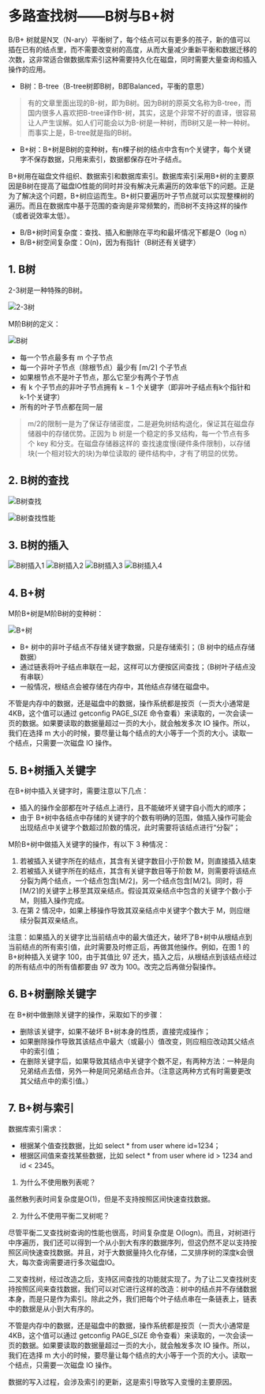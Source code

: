 # 多路查找树——B树与B+树 #

B/B+ 树就是N叉（N-ary）平衡树了，每个结点可以有更多的孩子，新的值可以插在已有的结点里，而不需要改变树的高度，从而大量减少重新平衡和数据迁移的次数，这非常适合做数据库索引这种需要持久化在磁盘，同时需要大量查询和插入操作的应用。

* B树：B-tree（B-tree树即B树，B即Balanced，平衡的意思）

> 有的文章里面出现的B-树，即为B树。因为B树的原英文名称为B-tree，而国内很多人喜欢把B-tree译作B-树，其实，这是个非常不好的直译，很容易让人产生误解。如人们可能会以为B-树是一种树，而B树又是一种一种树。而事实上是，B-tree就是指的B树。

* B+树：B+树是B树的变种树，有n棵子树的结点中含有n个关键字，每个关键字不保存数据，只用来索引，数据都保存在叶子结点。

B+树用在磁盘文件组织、数据索引和数据库索引。数据库索引采用B+树的主要原因是B树在提高了磁盘IO性能的同时并没有解决元素遍历的效率低下的问题。正是为了解决这个问题，B+树应运而生。B+树只要遍历叶子节点就可以实现整棵树的遍历。而且在数据库中基于范围的查询是非常频繁的，而B树不支持这样的操作（或者说效率太低）。

* B/B+树时间复杂度：查找、插入和删除在平均和最坏情况下都是O（log n）
* B/B+树空间复杂度：O(n)，因为有指针（B树还有关键字）

## 1. B树 ##

2-3树是一种特殊的B树。

![2-3树](http://sweeat.me/2-3树.png)

M阶B树的定义：

![B树](http://sweeat.me/B树.png)

* 每一个节点最多有 m 个子节点
* 每一个非叶子节点（除根节点）最少有 ⌈m/2⌉ 个子节点
* 如果根节点不是叶子节点，那么它至少有两个子节点
* 有 k 个子节点的非叶子节点拥有 k − 1 个关键字（即非叶子结点有k个指针和k-1个关键字）
* 所有的叶子节点都在同一层

>m/2的限制一是为了保证存储密度，二是避免树结构退化，保证其在磁盘存储器中的存储优势。正因为 b 树是一个稳定的多叉结构，每一个节点有多个 key 和分支。在磁盘存储器这样的 查找速度慢(硬件条件限制)，以存储块(一个相对较大的块)为单位读取的 硬件结构中，才有了明显的优势。

## 2. B树的查找 ##

![B树查找](http://sweeat.me/B树查找.png)

![B树查找性能](http://sweeat.me/B树查找性能.png)

## 3. B树的插入 ##

![B树插入1](http://sweeat.me/B树插入1.png)
![B树插入2](http://sweeat.me/B树插入2.png)
![B树插入3](http://sweeat.me/B树插入3.png)
![B树插入4](http://sweeat.me/B树插入4.png)

## 4. B+树 ##

M阶B+树是M阶B树的变种树：

![B+树](http://sweeat.me/B+树.jpg)

* B+ 树中的非叶子结点不存储关键字数据，只是存储索引；（B 树中的结点存储数据）
* 通过链表将叶子结点串联在一起，这样可以方便按区间查找；（B树叶子结点没有串联）
* 一般情况，根结点会被存储在内存中，其他结点存储在磁盘中。

不管是内存中的数据，还是磁盘中的数据，操作系统都是按页（一页大小通常是 4KB，这个值可以通过 getconfig PAGE_SIZE 命令查看）来读取的，一次会读一页的数据。如果要读取的数据量超过一页的大小，就会触发多次 IO 操作。所以，我们在选择 m 大小的时候，要尽量让每个结点的大小等于一个页的大小。读取一个结点，只需要一次磁盘 IO 操作。

## 5. B+树插入关键字 ##

在B+树中插入关键字时，需要注意以下几点：

* 插入的操作全部都在叶子结点上进行，且不能破坏关键字自小而大的顺序；
* 由于 B+树中各结点中存储的关键字的个数有明确的范围，做插入操作可能会出现结点中关键字个数超过阶数的情况，此时需要将该结点进行“分裂”；

M阶B+树中做插入关键字的操作，有以下 3 种情况：

1. 若被插入关键字所在的结点，其含有关键字数目小于阶数 M，则直接插入结束
2. 若被插入关键字所在的结点，其含有关键字数目等于阶数 M，则需要将该结点分裂为两个结点，一个结点包含⌊M/2⌋，另一个结点包含⌈M/2⌉。同时，将⌈M/2⌉的关键字上移至其双亲结点。假设其双亲结点中包含的关键字个数小于 M，则插入操作完成。
3. 在第 2 情况中，如果上移操作导致其双亲结点中关键字个数大于 M，则应继续分裂其双亲结点。

注意：如果插入的关键字比当前结点中的最大值还大，破坏了B+树中从根结点到当前结点的所有索引值，此时需要及时修正后，再做其他操作。例如，在图 1 的 B+树种插入关键字 100，由于其值比 97 还大，插入之后，从根结点到该结点经过的所有结点中的所有值都要由 97 改为 100。改完之后再做分裂操作。

## 6. B+树删除关键字 ##

在 B+树中做删除关键字的操作，采取如下的步骤：

* 删除该关键字，如果不破坏 B+树本身的性质，直接完成操作；
* 如果删除操作导致其该结点中最大（或最小）值改变，则应相应改动其父结点中的索引值；
* 在删除关键字后，如果导致其结点中关键字个数不足，有两种方法：一种是向兄弟结点去借，另外一种是同兄弟结点合并。（注意这两种方式有时需要更改其父结点中的索引值。）

## 7. B+树与索引 ##

数据库索引需求：

* 根据某个值查找数据，比如 select * from user where id=1234；
* 根据区间值来查找某些数据，比如 select * from user where id > 1234 and id < 2345。

1. 为什么不使用散列表呢？

虽然散列表时间复杂度是O(1)，但是不支持按照区间快速查找数据。

2. 为什么不使用平衡二叉树呢？

尽管平衡二叉查找树查询的性能也很高，时间复杂度是 O(logn)。而且，对树进行中序遍历，我们还可以得到一个从小到大有序的数据序列，但这仍然不足以支持按照区间快速查找数据。并且，对于大数据量持久化存储，二叉排序树的深度k会很大，每次查询需要进行多次磁盘IO。

二叉查找树，经过改造之后，支持区间查找的功能就实现了。为了让二叉查找树支持按照区间来查找数据，我们可以对它进行这样的改造：树中的结点并不存储数据本身，而是只是作为索引。除此之外，我们把每个叶子结点串在一条链表上，链表中的数据是从小到大有序的。

不管是内存中的数据，还是磁盘中的数据，操作系统都是按页（一页大小通常是 4KB，这个值可以通过 getconfig PAGE_SIZE 命令查看）来读取的，一次会读一页的数据。如果要读取的数据量超过一页的大小，就会触发多次 IO 操作。所以，我们在选择 m 大小的时候，要尽量让每个结点的大小等于一个页的大小。读取一个结点，只需要一次磁盘 IO 操作。

数据的写入过程，会涉及索引的更新，这是索引导致写入变慢的主要原因。